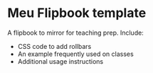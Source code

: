 # Meu Flipbook template
A flipbook to mirror for teaching prep. 
Include: 
- CSS code to add rollbars
- An example frequently used on classes
- Additional usage instructions 